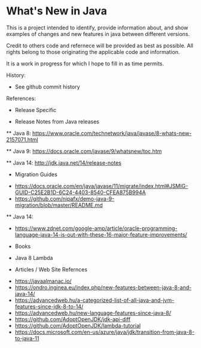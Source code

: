 What's New in Java
===================
This is a project intended to identify, provide information about, and show examples of changes and new features in java between different versions.

Credit to others code and refernece will be provided as best as possible.  All rights belong to those originating the applicable code and information.

It is a work in progress for which I hope to fill in as time permits.

History:
- See github commit history

References:
- Release Specific

 * Release Notes from Java releases
 
** Java 8: https://www.oracle.com/technetwork/java/javase/8-whats-new-2157071.html

** Java 9: https://docs.oracle.com/javase/9/whatsnew/toc.htm

** Java 14: http://jdk.java.net/14/release-notes

- Migration Guides

* https://docs.oracle.com/en/java/javase/11/migrate/index.html#JSMIG-GUID-C25E2B1D-6C24-4403-8540-CFEA875B994A
* https://github.com/nipafx/demo-java-9-migration/blob/master/README.md

 ** Java 14:
 
* https://www.zdnet.com/google-amp/article/oracle-programming-language-java-14-is-out-with-these-16-major-feature-improvements/

- Books
 * Java 8 Lambda
 
- Articles / Web Site Refernces
* https://javaalmanac.io/
* https://ondro.inginea.eu/index.php/new-features-between-java-8-and-java-14/
* https://advancedweb.hu/a-categorized-list-of-all-java-and-jvm-features-since-jdk-8-to-14/
* https://advancedweb.hu/new-language-features-since-java-8/
* https://github.com/AdoptOpenJDK/jdk-api-diff
* https://github.com/AdoptOpenJDK/lambda-tutorial
* https://docs.microsoft.com/en-us/azure/java/jdk/transition-from-java-8-to-java-11
